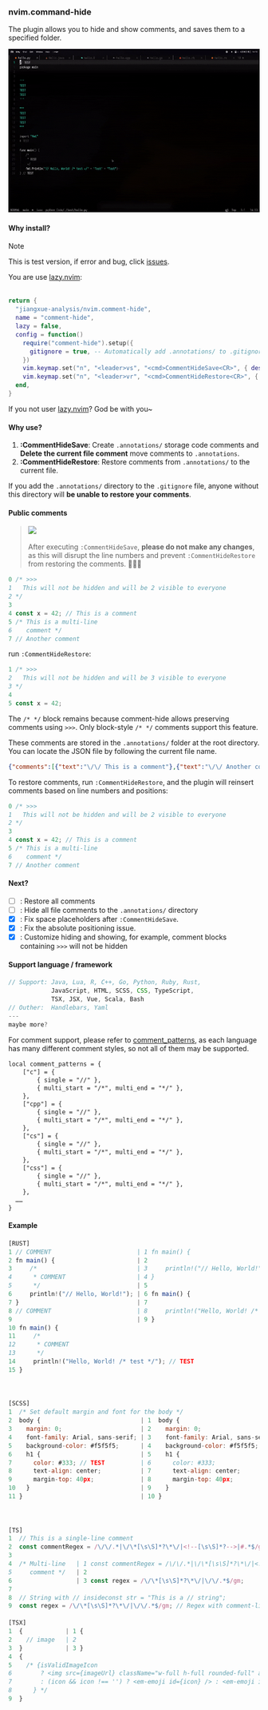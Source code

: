 ### nvim.command-hide

The plugin allows you to hide and show comments, and saves them to a specified folder.

![](demo.gif)

#### Why install?

> [!NOTE]
> This is test version, if error and bug, click [issues](https://github.com/jiangxue-analysis/nvim.comment-hide/issues).

You are use [lazy.nvim](https://github.com/folke/lazy.nvim):

```lua

return {
  "jiangxue-analysis/nvim.comment-hide",
  name = "comment-hide",
  lazy = false,
  config = function()
    require("comment-hide").setup({
      gitignore = true, -- Automatically add .annotations/ to .gitignore.
    })
    vim.keymap.set("n", "<leader>vs", "<cmd>CommentHideSave<CR>", { desc = "Comment: Save (strip comments)" })
    vim.keymap.set("n", "<leader>vr", "<cmd>CommentHideRestore<CR>", { desc = "Comment: Restore from backup" })
  end,
}
```

If you not user [lazy.nvim](https://github.com/folke/lazy.nvim)? God be with you~

#### Why use?

1. **:CommentHideSave**: Create `.annotations/` storage code comments and **Delete the current file comment** move comments to `.annotations`.
2. **:CommentHideRestore**: Restore comments from `.annotations/` to the current file.

If you add the `.annotations/` directory to the `.gitignore` file, anyone without this directory will **be unable to restore your comments**.

#### Public comments

> <img width="130" src="https://github.com/user-attachments/assets/20cd1f83-4fdc-45f4-bb6b-23506c56414c" />
>
> After executing `:CommentHideSave`, **please do not make any changes**, as this will disrupt the line numbers and prevent `:CommentHideRestore` from restoring the comments. 👊🐱🔥

```js
0 /* >>>                                                               
1   This will not be hidden and will be 2 visible to everyone          
2 */                                                                   
3                                                                      
4 const x = 42; // This is a comment                                   
5 /* This is a multi-line                                              
6    comment */                                                        
7 // Another comment                                                   
```

run `:CommentHideRestore`:

```js
1 /* >>>                                                           
2   This will not be hidden and will be 3 visible to everyone      
3 */                                                               
4                                                                  
5 const x = 42;                                                    
```

The `/* */` block remains because comment-hide allows preserving comments using `>>>`. Only block-style `/* */` comments support this feature.

These comments are stored in the `.annotations/` folder at the root directory. You can locate the JSON file by following the current file name.

```json
{"comments":[{"text":"\/\/ This is a comment"},{"text":"\/\/ Another comment"},{"multi":true,"text":"\/* This is a multi-line\n\/* This is a multi-line\n   comment *\/"}],"originalContent":"\/* >>>\n  This will not be hidden and will be visible to everyone\n*\/\n\nconst x = 42; \/\/ This is a comment\n\/* This is a multi-line\n   comment *\/\n\/\/ Another comment","filePath":"Code\/project\/iusx\/test\/hhha.js"}
```

To restore comments, run `:CommentHideRestore`, and the plugin will reinsert comments based on line numbers and positions:

```js
0 /* >>>                                                               
1   This will not be hidden and will be 2 visible to everyone          
2 */                                                                   
3                                                                      
4 const x = 42; // This is a comment                                   
5 /* This is a multi-line                                              
6    comment */                                                        
7 // Another comment                                                   
```

#### Next?

- [ ] : Restore all comments
- [ ] : Hide all file comments to the `.annotations/` directory
- [x] : Fix space placeholders after `:CommentHideSave`.
- [x] : Fix the absolute positioning issue.
- [x] : Customize hiding and showing, for example, comment blocks containing `>>>` will not be hidden

#### Support language / framework

```js
// Support: Java, Lua, R, C++, Go, Python, Ruby, Rust,  
            JavaScript, HTML, SCSS, CSS, TypeScript,    
            TSX, JSX, Vue, Scala, Bash                        
// Outher:  Handlebars, Yaml
---
maybe more?
```

For comment support, please refer to [comment_patterns](https://github.com/jiangxue-analysis/nvim.comment-hide/blob/main/lua/comment-hide/utils.lua), as each language has many different comment styles, so not all of them may be supported.

```
local comment_patterns = {
	["c"] = {
		{ single = "//" },
		{ multi_start = "/*", multi_end = "*/" },
	},
	["cpp"] = {
		{ single = "//" },
		{ multi_start = "/*", multi_end = "*/" },
	},
	["cs"] = {
		{ single = "//" },
		{ multi_start = "/*", multi_end = "*/" },
	},
	["css"] = {
		{ single = "//" },
		{ multi_start = "/*", multi_end = "*/" },
	},
  ……
}
```

#### Example

```js
[RUST]
1 // COMMENT                        | 1 fn main() {                                                         
2 fn main() {                       | 2                                                                     
3     /*                            | 3     println!("// Hello, World!");                                   
4      * COMMENT                    | 4 }                                                                   
5      */                           | 5                                                                     
6     println!("// Hello, World!"); | 6 fn main() {                                                         
7 }                                 | 7                                                                     
8 // COMMENT                        | 8     println!("Hello, World! /* test */");                           
9                                   | 9 }                                                                   
10 fn main() {                                                                                              
11     /*                                                                                                   
12      * COMMENT                                                                                           
13      */                                                                                                  
14     println!("Hello, World! /* test */"); // TEST                                                        
15 }                                                                                                        



[SCSS]
1  /* Set default margin and font for the body */                           
2  body {                            | 1  body {                            
3    margin: 0;                      | 2    margin: 0;                      
4    font-family: Arial, sans-serif; | 3    font-family: Arial, sans-serif; 
5    background-color: #f5f5f5;      | 4    background-color: #f5f5f5;      
6    h1 {                            | 5    h1 {                            
7      color: #333; // TEST          | 6      color: #333;                  
8      text-align: center;           | 7      text-align: center;           
9      margin-top: 40px;             | 8      margin-top: 40px;             
10   }                               | 9    }                               
11 }                                 | 10 }                                 



[TS]
1  // This is a single-line comment                                                          
2  const commentRegex = /\/\/.*|\/\*[\s\S]*?\*\/|<!--[\s\S]*?-->|#.*$/gm;                    
3                                                                                            
4  /* Multi-line   | 1 const commentRegex = /\/\/.*|\/\*[\s\S]*?\*\/|<!--[\s\S]*?-->|#.*$/gm;
5     comment */   | 2                                                                       
6                  | 3 const regex = /\/\*[\s\S]*?\*\/|\/\/.*$/gm;                           
7                                                                                            
8  // String with // insideconst str = "This is a // string";                                
9  const regex = /\/\*[\s\S]*?\*\/|\/\/.*$/gm; // Regex with comment-like content            

[TSX]
1  {            | 1 {                                                                      
2    // image   | 2                                                                        
3  }            | 3 }                                                                      
4  {                                                                                       
5    /* {isValidImageIcon                                                                  
6        ? <img src={imageUrl} className="w-full h-full rounded-full" alt="answer icon" /> 
7        : (icon && icon !== '') ? <em-emoji id={icon} /> : <em-emoji id='🤖' />            
8      } */                                                                                
9  }                                                                                       
```

